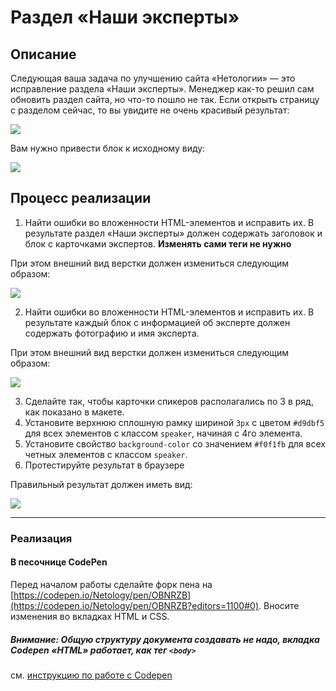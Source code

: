 # Раздел «Наши эксперты»

## Описание

Следующая ваша задача по улучшению сайта «Нетологии» &mdash; это исправление раздела «Наши эксперты».
Менеджер как-то решил сам обновить раздел сайта, но что-то пошло не так.
Если открыть страницу с разделом сейчас, то вы увидите не очень красивый результат:


![](https://netology-code.github.io/html-2-homeworks/sources/2-2/experts-before.jpg)

Вам нужно привести блок к исходному виду: 

![](https://netology-code.github.io/html-2-homeworks/sources/2-2/experts-after.jpg)

## Процесс реализации

1. Найти ошибки во вложенности HTML-элементов и исправить их. В результате раздел «Наши эксперты» должен содержать заголовок и блок с карточками экспертов. **Изменять сами теги не нужно**
 
 При этом внешний вид верстки должен измениться следующим образом:

![](https://netology-code.github.io/html-2-homeworks/sources/2-2/experts-stage0.jpg)


2. Найти ошибки во вложенности HTML-элементов и исправить их. В результате каждый блок с информацией об эксперте должен содержать фотографию и имя эксперта.
 
 При этом внешний вид верстки должен измениться следующим образом:

![](https://netology-code.github.io/html-2-homeworks/sources/2-2/experts-stage1.jpg)

3. Сделайте так, чтобы карточки спикеров располагались по 3 в ряд, как показано в макете.
4. Установите верхнюю сплошную рамку шириной `3px` с цветом `#d9dbf5` для всех элементов с классом `speaker`, начиная с 4го элемента.
5. Установите свойство `background-color` со значением `#f0f1fb` для всех четных элементов с классом `speaker`.
6. Протестируйте результат в браузере

Правильный результат должен иметь вид:
 
 ![](https://netology-code.github.io/html-2-homeworks/sources/2-2/experts-after.jpg)

---

### Реализация

#### В песочнице CodePen

Перед началом работы сделайте форк пена на [https://codepen.io/Netology/pen/OBNRZB](https://codepen.io/Netology/pen/OBNRZB?editors=1100#0). Вносите изменения во вкладках HTML и CSS.

##### Внимание: Общую структуру документа создавать не надо, вкладка Codepen «HTML» работает, как тег `<body>`
см. [инструкцию по работе с Codepen](https://netology-university.bitbucket.io/guides/wm/codepen-guide/)
